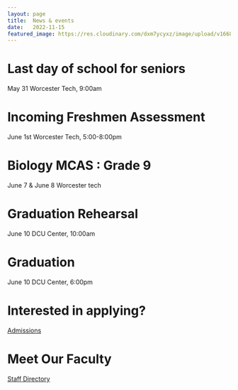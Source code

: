```yaml
---
layout: page
title:  News & events
date:   2022-11-15
featured_image: https://res.cloudinary.com/dxm7ycyxz/image/upload/v1668016935/2022/04/christian-lue-kBk9ysFIp44-unsplash-1_jxhctt.jpg
---
```


# Last day of school for seniors
May 31
Worcester Tech, 9:00am


# Incoming Freshmen Assessment
June 1st
Worcester Tech, 5:00-8:00pm

# Biology MCAS : Grade 9
June 7 & June 8 
Worcester tech

# Graduation Rehearsal
June 10
DCU Center, 10:00am

# Graduation
June 10
DCU Center, 6:00pm

# Interested in applying?
[Admissions](https://techhigh.go2cte.com/)

# Meet Our Faculty
[Staff Directory](https://wordpress.techhigh.us/faculty/)



